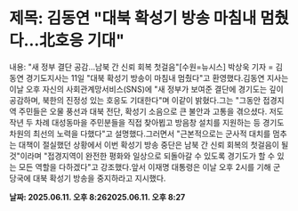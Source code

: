 # **제목: 김동연 "대북 확성기 방송 마침내 멈췄다…北호응 기대"**

  내용: "새 정부 결단 공감…남북 간 신뢰 회복 첫걸음"[수원=뉴시스] 박상욱 기자 = 김동연 경기도지사는 11일 "대북 확성기 방송이 마침내 멈췄다"고 환영했다.김동연 지사는 이날 오후 자신의 사회관계망서비스(SNS)에 "새 정부가 보여준 결단에 경기도는 깊이 공감하며, 북한의 진정성 있는 호응도 기대한다"며 이같이 밝혔다.그는 "그동안 접경지역 주민들은 오물 풍선과 대북 전단, 확성기 소음으로 큰 불안과 고통을 겪으셨다. 저도 작년 두 차례 대성동마을 주민분들을 직접 찾아뵙고 방음창 설치를 지원하는 등 경기도 차원의 최선의 노력을 다했다"고 설명했다.그러면서 "근본적으로는 군사적 대치를 멈추는 대책이 절실했던 상황에서 이번 확성기 방송 중단은 남북 간 신뢰 회복의 첫걸음이 될 것"이라며 "접경지역이 완전한 평화와 일상으로 되돌아갈 수 있도록 경기도가 할 수 있는 모든 역할을 다하겠다"고 강조했다.앞서 이재명 대통령은 이날 오후 2시를 기해 군 당국에 대북 확성기 방송을 중지하라고 지시했다.

  **날짜: 2025.06.11. 오후 8:262025.06.11. 오후 8:27**